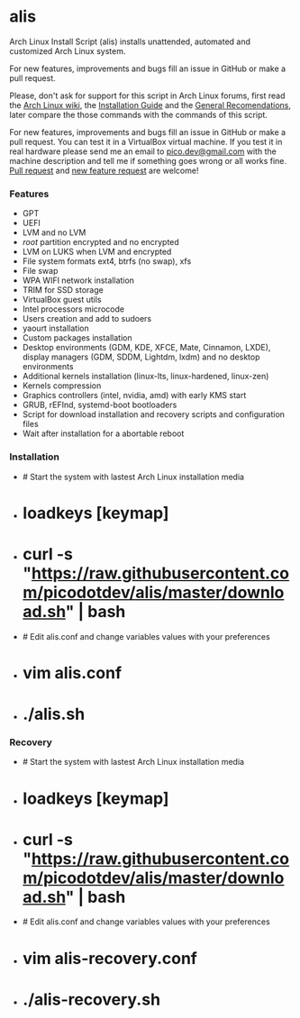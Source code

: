 # alis

Arch Linux Install Script (alis) installs unattended, automated and customized Arch Linux system.

For new features, improvements and bugs fill an issue in GitHub or make a pull request.

Please, don't ask for support for this script in Arch Linux forums, first read
the [Arch Linux wiki](https://wiki.archlinux.org), the [Installation Guide](https://wiki.archlinux.org/index.php/Installation_guide) and the [General
Recomendations](https://wiki.archlinux.org/index.php/General_recommendations), later
compare the those commands with the commands of this script.

For new features, improvements and bugs fill an issue in GitHub or make a pull request. You can test it in a VirtualBox virtual machine. If you test it in real hardware please send me an email to pico.dev@gmail.com with the machine description and tell me if something goes wrong or all works fine. [Pull request](https://github.com/picodotdev/alis/pulls) and [new feature request](https://github.com/picodotdev/alis/issues) are welcome!

### Features

* GPT
* UEFI
* LVM and no LVM
* _root_ partition encrypted and no encrypted
* LVM on LUKS when LVM and encrypted
* File system formats ext4, btrfs (no swap), xfs
* File swap
* WPA WIFI network installation
* TRIM for SSD storage
* VirtualBox guest utils
* Intel processors microcode
* Users creation and add to sudoers
* yaourt installation
* Custom packages installation
* Desktop environments (GDM, KDE, XFCE, Mate, Cinnamon, LXDE), display managers (GDM, SDDM, Lightdm, lxdm) and no desktop environments
* Additional kernels installation (linux-lts, linux-hardened, linux-zen)
* Kernels compression
* Graphics controllers (intel, nvidia, amd) with early KMS start
* GRUB, rEFInd, systemd-boot bootloaders
* Script for download installation and recovery scripts and configuration files
* Wait after installation for a abortable reboot

### Installation

* \# Start the system with lastest Arch Linux installation media
* # loadkeys [keymap]
* # curl -s "https://raw.githubusercontent.com/picodotdev/alis/master/download.sh" | bash
* \# Edit alis.conf and change variables values with your preferences
* # vim alis.conf
* # ./alis.sh

### Recovery

* \# Start the system with lastest Arch Linux installation media
* # loadkeys [keymap]
* # curl -s "https://raw.githubusercontent.com/picodotdev/alis/master/download.sh" | bash
* \# Edit alis.conf and change variables values with your preferences
* # vim alis-recovery.conf
* # ./alis-recovery.sh
